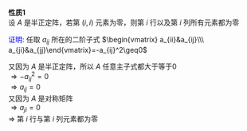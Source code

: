 **性质1**  
设 $A$ 是半正定阵，若第 $(i,i)$ 元素为零，则第 $i$ 行以及第 $i$ 列所有元素都为零  
  
<font color=blue>证明</font>: 任取 $a_{ij}$ 所在的二阶子式 $\begin{vmatrix}  
a_{ii}&a_{ij}\\\ a_{ji}&a_{jj}\end{vmatrix}=-a_{ij}^2\geq0$  
  
又因为 $A$ 是半正定阵，所以 $A$ 任意主子式都大于等于0  
 $\Rightarrow -a_{ij}^2=0$  
 $\Rightarrow a_{ij}=0$  
又因为 $A$ 是对称矩阵  
 $\Rightarrow a_{ji}=0$  
 $\Rightarrow$ 第 $i$ 行与第 $i$ 列元素都为零  
